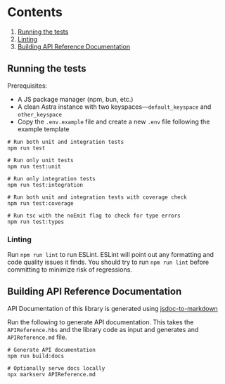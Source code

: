# Contents
1. [Running the tests](#running-the-tests)
2. [Linting](#linting)
3. [Building API Reference Documentation](#building-api-reference-documentation)

## Running the tests
Prerequisites:
- A JS package manager (npm, bun, etc.)
- A clean Astra instance with two keyspaces—`default_keyspace` and `other_keyspace`
- Copy the `.env.example` file and create a new `.env` file following the example template

```shell
# Run both unit and integration tests
npm run test

# Run only unit tests
npm run test:unit

# Run only integration tests
npm run test:integration

# Run both unit and integration tests with coverage check
npm run test:coverage

# Run tsc with the noEmit flag to check for type errors
npm run test:types
```

### Linting
Run `npm run lint` to run ESLint.
ESLint will point out any formatting and code quality issues it finds.
You should try to run `npm run lint` before committing to minimize risk of regressions.

## Building API Reference Documentation
API Documentation of this library is generated using [jsdoc-to-markdown](https://github.com/jsdoc2md/jsdoc-to-markdown)

Run the following to generate API documentation. This takes the `APIReference.hbs` and the library code as input and generates and `APIReference.md` file.

```shell
# Generate API documentation
npm run build:docs

# Optionally serve docs locally
npx markserv APIReference.md
```
